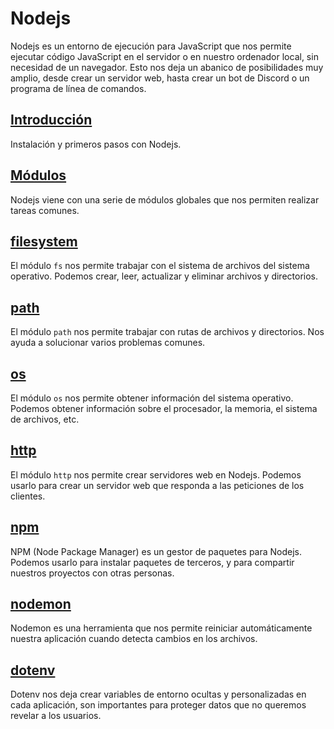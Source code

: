 # Nodejs

Nodejs es un entorno de ejecución para JavaScript que nos permite ejecutar código JavaScript en el servidor o en nuestro ordenador local, sin necesidad de un navegador. Esto nos deja un abanico de posibilidades muy amplio, desde crear un servidor web, hasta crear un bot de Discord o un programa de línea de comandos.

## [Introducción](./00_introduccion.md)

Instalación y primeros pasos con Nodejs.

## [Módulos](./01_modulos.md)

Nodejs viene con una serie de módulos globales que nos permiten realizar tareas comunes.

## [filesystem](./02_filesystem.md)

El módulo `fs` nos permite trabajar con el sistema de archivos del sistema operativo. Podemos crear, leer, actualizar y eliminar archivos y directorios.

## [path](./path.md)

El módulo `path` nos permite trabajar con rutas de archivos y directorios. Nos ayuda a solucionar varios problemas comunes.

## [os](./03_os.md)

El módulo `os` nos permite obtener información del sistema operativo. Podemos obtener información sobre el procesador, la memoria, el sistema de archivos, etc.

## [http](./04_http.md)

El módulo `http` nos permite crear servidores web en Nodejs. Podemos usarlo para crear un servidor web que responda a las peticiones de los clientes.

## [npm](./10_npm.md)

NPM (Node Package Manager) es un gestor de paquetes para Nodejs. Podemos usarlo para instalar paquetes de terceros, y para compartir nuestros proyectos con otras personas.

## [nodemon](./10_nodemon.md)

Nodemon es una herramienta que nos permite reiniciar automáticamente nuestra aplicación cuando detecta cambios en los archivos.

## [dotenv](./dotenv.md)

Dotenv nos deja crear variables de entorno ocultas y personalizadas en cada aplicación, son importantes para proteger datos que no queremos revelar a los usuarios.
